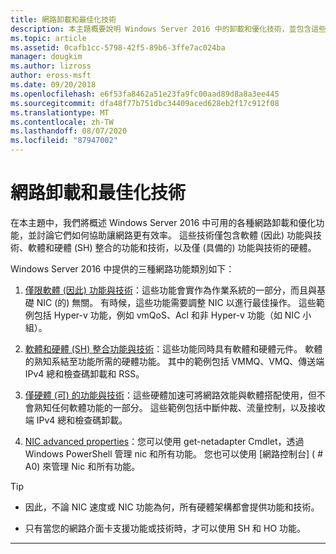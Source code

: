 ```yaml
---
title: 網路卸載和最佳化技術
description: 本主題概要說明 Windows Server 2016 中的卸載和優化技術，並包含這些技術的其他指引連結。
ms.topic: article
ms.assetid: 0cafb1cc-5798-42f5-89b6-3ffe7ac024ba
manager: dougkim
ms.author: lizross
author: eross-msft
ms.date: 09/20/2018
ms.openlocfilehash: e6f53fa8462a51e23fa9fc00aad89d8a8a3ee445
ms.sourcegitcommit: dfa48f77b751dbc34409aced628eb2f17c912f08
ms.translationtype: MT
ms.contentlocale: zh-TW
ms.lasthandoff: 08/07/2020
ms.locfileid: "87947002"
---
```

# <a name="network-offload-and-optimization-technologies"></a>網路卸載和最佳化技術

在本主題中，我們將概述 Windows Server 2016 中可用的各種網路卸載和優化功能，並討論它們如何協助讓網路更有效率。 這些技術僅包含軟體 (因此) 功能與技術、軟體和硬體 (SH) 整合的功能和技術，以及僅 (具備的) 功能與技術的硬體。

Windows Server 2016 中提供的三種網路功能類別如下：

1.  [僅限軟體 (因此) 功能與技術](hpn-software-only-features.md)：這些功能會實作為作業系統的一部分，而且與基礎 NIC (的) 無關。 有時候，這些功能需要調整 NIC 以進行最佳操作。 這些範例包括 Hyper-v 功能，例如 vmQoS、Acl 和非 Hyper-v 功能（如 NIC 小組）。

2.  [軟體和硬體 (SH) 整合功能與技術](hpn-software-hardware-features.md)：這些功能同時具有軟體和硬體元件。 軟體的熟知系結至功能所需的硬體功能。 其中的範例包括 VMMQ、VMQ、傳送端 IPv4 總和檢查碼卸載和 RSS。

3.  [僅硬體 (可) 的功能與技術](hpn-hardware-only-features.md)：這些硬體加速可將網路效能與軟體搭配使用，但不會熟知任何軟體功能的一部分。 這些範例包括中斷仲裁、流量控制，以及接收端 IPv4 總和檢查碼卸載。

4. [NIC advanced properties](hpn-nic-advanced-properties.md)：您可以使用 get-netadapter Cmdlet，透過 Windows PowerShell 管理 nic 和所有功能。  您也可以使用 [網路控制台] ( # A0) 來管理 Nic 和所有功能。

>[!TIP]
>- 因此，不論 NIC 速度或 NIC 功能為何，所有硬體架構都會提供功能和技術。
>
>- 只有當您的網路介面卡支援功能或技術時，才可以使用 SH 和 HO 功能。

---